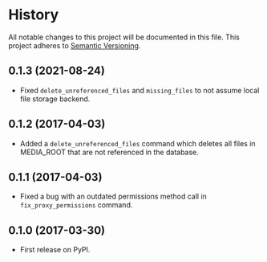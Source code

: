 # History
All notable changes to this project will be documented in this file. This project adheres to [Semantic Versioning](http://semver.org/).

## 0.1.3 (2021-08-24)
* Fixed `delete_unreferenced_files` and `missing_files` to not assume local file storage backend.

## 0.1.2 (2017-04-03)
* Added a `delete_unreferenced_files` command which deletes all files in MEDIA_ROOT that are not referenced in the database.

## 0.1.1 (2017-04-03)
* Fixed a bug with an outdated permissions method call in `fix_proxy_permissions` command.

## 0.1.0 (2017-03-30)
* First release on PyPI.
